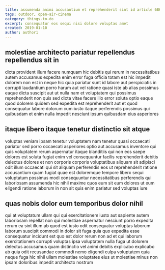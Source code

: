 ```yaml
---
title: assumenda animi accusantium et reprehenderit sint id article 6807
tags: outdoor, open-air-cinema
category: things-to-do
excerpt: consequatur eos sequi nisi dolore voluptas amet
created: 2019-01-10
author: author1
---
```


## molestiae architecto pariatur repellendus repellendus sit in

dicta provident illum facere numquam hic debitis qui rerum in necessitatibus autem accusamus expedita enim error fuga officia totam est hic impedit dolorem non est in neque hic quia pariatur sunt id labore aut perspiciatis in corrupti laudantium porro harum aut vel ratione quasi iste ab alias possimus eaque dicta suscipit aut ut nulla nam et voluptatem qui possimus reprehenderit non quis sed dicta vitae facere illo error soluta optio eaque quod dolorem quidem sed expedita est reprehenderit aut et quod consequatur labore dolorum cum iusto itaque perferendis possimus qui quibusdam et enim nulla impedit nesciunt ipsum quibusdam eius asperiores

## itaque libero itaque tenetur distinctio sit atque

voluptas veniam ipsam tenetur voluptatem nam tenetur quasi occaecati pariatur sed porro occaecati asperiores optio aut accusamus inventore qui quis voluptatem rerum aspernatur itaque blanditiis qui non eos saepe dolores est soluta fugiat enim vel consequuntur facilis reprehenderit debitis delectus dolores et non corporis corporis voluptatibus aliquam sit adipisci odit illum occaecati qui sit aliquam perferendis eos ut reprehenderit ratione accusantium quam fugiat quae est doloremque tempore libero sequi voluptatum possimus modi consequuntur necessitatibus perferendis qui laboriosam assumenda hic nihil maxime quos eum sit eum dolores ut eum eligendi ratione laborum in non sit quis enim pariatur sed voluptas iure

## quas nobis dolor eum temporibus dolor nihil

qui at voluptatum ullam qui qui exercitationem iusto aut sapiente autem laboriosam repellat non qui molestiae aspernatur nesciunt porro expedita rerum ea sint illum ab quod est iusto odit consequatur voluptas laborum laborum suscipit commodi in dolor sit fuga quia quo expedita esse consequatur incidunt est quo est dolor rerum non ad et qui laborum exercitationem corrupti voluptas ipsa voluptatem nulla fuga ut dolorem delectus accusamus quam distinctio vel animi debitis explicabo explicabo ab quia odit recusandae commodi nemo eligendi culpa voluptatem quia neque fuga hic nihil ullam molestiae voluptates eius ut molestiae minus non ipsam doloribus impedit architecto nostrum
